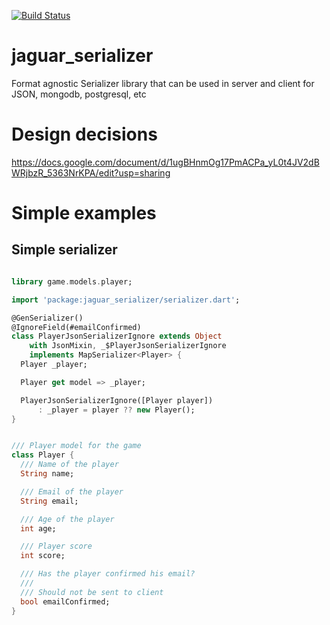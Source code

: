 [![Build Status](https://travis-ci.org/Jaguar-dart/jaguar_serializer.svg?branch=master)](https://travis-ci.org/Jaguar-dart/jaguar_serializer)

# jaguar_serializer
Format agnostic Serializer library that can be used in server and client for JSON, mongodb, postgresql, etc

# Design decisions

https://docs.google.com/document/d/1ugBHnmOg17PmACPa_yL0t4JV2dBWRjbzR_5363NrKPA/edit?usp=sharing

# Simple examples

## Simple serializer

```dart

library game.models.player;

import 'package:jaguar_serializer/serializer.dart';

@GenSerializer()
@IgnoreField(#emailConfirmed)
class PlayerJsonSerializerIgnore extends Object
    with JsonMixin, _$PlayerJsonSerializerIgnore
    implements MapSerializer<Player> {
  Player _player;

  Player get model => _player;

  PlayerJsonSerializerIgnore([Player player])
      : _player = player ?? new Player();
}


/// Player model for the game
class Player {
  /// Name of the player
  String name;

  /// Email of the player
  String email;

  /// Age of the player
  int age;

  /// Player score
  int score;

  /// Has the player confirmed his email?
  ///
  /// Should not be sent to client
  bool emailConfirmed;
}
```


